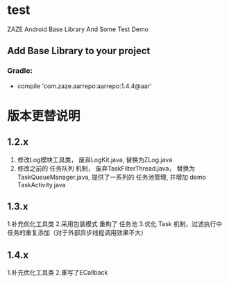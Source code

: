 # test
ZAZE Android Base Library And Some Test Demo


## Add Base Library to your project
### Gradle:
-    compile 'com.zaze.aarrepo:aarrepo:1.4.4@aar'




# 版本更替说明

## 1.2.x

1. 修改Log模块工具类， 废弃LogKit.java, 替换为ZLog.java
2. 修改之前的 任务队列 机制， 废弃TaskFilterThread.java， 替换为 TaskQueueManager.java, 提供了一系列的 任务池管理,
并增加 demo  TaskActivity.java


## 1.3.x
1.补充优化工具类
2.采用包装模式 重构了 任务池
3.优化 Task 机制，过滤执行中任务的重复添加（对于外部异步线程调用效果不大）


## 1.4.x
1.补充优化工具类
2.重写了ECallback

